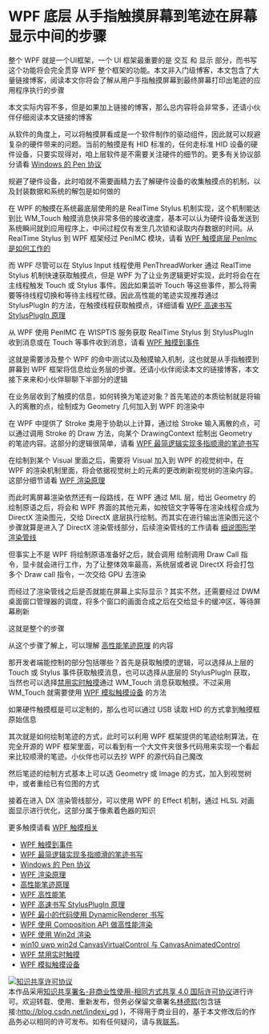 
# WPF 底层 从手指触摸屏幕到笔迹在屏幕显示中间的步骤

整个 WPF 就是一个UI框架，一个 UI 框架最重要的是 交互 和 显示 部分，而书写这个功能将会完全贯穿 WPF 整个框架的功能。本文非入门级博客，本文包含了大量链接博客，阅读本文你将会了解从用户手指触摸屏幕到最终屏幕打印出笔迹的应用程序执行的步骤

<!--more-->


<!-- CreateTime:2020/8/24 8:47:14 -->



本文实际内容不多，但是如果加上链接的博客，那么总内容将会非常多，还请小伙伴仔细阅读本文链接的博客

从软件的角度上，可以将触摸屏看成是一个软件制作的驱动组件，因此就可以规避复杂的硬件带来的问题。当前的触摸是有 HID 标准的，任何走标准 HID 设备的硬件设备，只要实现得对，咱上层软件是不需要关注硬件的细节的。更多有关协议部分请看 [Windows 的 Pen 协议](https://blog.lindexi.com/post/Windows-%E7%9A%84-Pen-%E5%8D%8F%E8%AE%AE.html)

规避了硬件设备，此时咱就不需要画精力去了解硬件设备的收集触摸点的机制，以及封装数据和系统的解包是如何做的

在 WPF 的触摸在系统最底层使用的是 RealTime Stylus 机制实现，这个机制能达到比 WM_Touch 触摸消息快非常多倍的接收速度，基本可以认为硬件设备发送到系统瞬间就到应用程序上，中间过程仅有发生几次锁和读取内存数据的时间。从 RealTime Stylus 到 WPF 框架经过 PenIMC 模块，请看 [WPF 触摸底层 PenImc 是如何工作的](https://blog.lindexi.com/post/WPF-%E8%A7%A6%E6%91%B8%E5%BA%95%E5%B1%82-PenImc-%E6%98%AF%E5%A6%82%E4%BD%95%E5%B7%A5%E4%BD%9C%E7%9A%84.html)

而 WPF 尽管可以在 Stylus Input 线程使用 PenThreadWorker 通过 RealTime Stylus 机制快速获取触摸点，但是 WPF 为了让业务逻辑更好实现，此时将会在在主线程触发 Touch 或 Stylus 事件。因此如果监听 Touch 等这些事件，那么将需要等待线程切换和等待主线程忙碌。因此高性能的笔迹实现推荐通过 StylusPlugIn 的方法，在触摸线程获取触摸点，详细请看 [WPF 高速书写 StylusPlugIn 原理](https://blog.lindexi.com/post/WPF-%E9%AB%98%E9%80%9F%E4%B9%A6%E5%86%99-StylusPlugIn-%E5%8E%9F%E7%90%86.html)

从 WPF 使用 PenIMC 在 WISPTIS 服务获取 RealTime Stylus 到 StylusPlugIn 收到消息或在 Touch 等事件收到消息，请看 [WPF 触摸到事件](https://blog.lindexi.com/post/WPF-%E8%A7%A6%E6%91%B8%E5%88%B0%E4%BA%8B%E4%BB%B6.html)

这就是需要涉及整个 WPF 的命中测试以及触摸输入机制，这也就是从手指触摸到屏幕到 WPF 框架将信息给业务层的步骤。还请小伙伴阅读本文的链接博客，本文接下来来和小伙伴聊聊下半部分的逻辑

在业务层收到了触摸的信息，如何转换为笔迹对象？首先笔迹的本质绘制就是将输入的离散的点，绘制成为 Geometry 几何加入到 WPF 的渲染中

在 WPF 中提供了 Stroke 类用于协助以上计算，通过给 Stroke 输入离散的点，可以通过调用 Stroke 的 Draw 方法，向某个 DrawingContext 绘制出 Geometry 的笔迹内容。这部分的逻辑很简单，请看 [WPF 最简逻辑实现多指顺滑的笔迹书写](https://blog.lindexi.com/post/WPF-%E6%9C%80%E7%AE%80%E9%80%BB%E8%BE%91%E5%AE%9E%E7%8E%B0%E5%A4%9A%E6%8C%87%E9%A1%BA%E6%BB%91%E7%9A%84%E7%AC%94%E8%BF%B9%E4%B9%A6%E5%86%99.html)

在绘制到某个 Visual 里面之后，需要将 Visual 加入到 WPF 的视觉树中，在 WPF 的渲染机制里面，将会依据视觉树上的元素的更改刷新视觉树的渲染内容。这部分细节请看 [WPF 渲染原理](https://blog.lindexi.com/post/WPF-%E6%B8%B2%E6%9F%93%E5%8E%9F%E7%90%86.html)

而此时离屏幕渲染依然还有一段路线，在 WPF 通过 MIL 层，给出 Geometry 的绘制原语之后，将会和 WPF 界面的其他元素，如按钮文字等等在渲染线程合成为 DirectX 渲染图元，交给 DirectX 底层执行绘制。而其实在进行输出渲染图元这个步骤就算是进入了 DirectX 渲染管线部分，后续渲染管线的工作请看 [细说图形学渲染管线](https://zhuanlan.zhihu.com/p/79183044)

但事实上不是 WPF 将绘制原语准备好之后，就会调用 绘制调用 Draw Call 指令，显卡就会进行工作，为了让整体效率最高，系统层或者说 DirectX 将会打包多个 Draw call 指令，一次交给 GPU 去渲染

而经过了渲染管线之后是否就能在屏幕上实际显示？其实不然，还需要经过 DWM 桌面窗口管理器的调度，将多个窗口的画面合成之后在交给显卡的缓冲区，等待屏幕刷新

这就是整个的步骤

从这个步骤了解上，可以理解 [高性能笔迹原理](https://blog.lindexi.com/post/%E9%AB%98%E6%80%A7%E8%83%BD%E7%AC%94%E8%BF%B9%E5%8E%9F%E7%90%86.html) 的内容

那开发者端能控制的部分包括哪些？首先是获取触摸的逻辑，可以选择从上层的 Touch 或 Stylus 事件获取触摸消息，也可以选择从底层的 StylusPlugIn 获取，当然也可以选择[禁用实时触摸](https://blog.lindexi.com/post/WPF-%E7%A6%81%E7%94%A8%E5%AE%9E%E6%97%B6%E8%A7%A6%E6%91%B8.html)通过 WM_Touch 消息获取触摸。不过采用 WM_Touch 就需要使用 [WPF 模拟触摸设备](https://blog.lindexi.com/post/WPF-%E6%A8%A1%E6%8B%9F%E8%A7%A6%E6%91%B8%E8%AE%BE%E5%A4%87.html) 的方法

如果硬件触摸框是可以定制的，那么也可以通过 USB 读取 HID 的方式拿到触摸框原始信息

其次就是如何绘制笔迹的方式，此时可以利用 WPF 框架提供的笔迹绘制算法，在完全开源的 WPF 框架里面，可以看到有一个大文件夹很多代码用来实现一个看起来比较顺滑的笔迹。小伙伴也可以去抄 WPF 的源代码自己魔改

然后笔迹的绘制方式基本上可以选 Geometry 或 Image 的方式，加入到视觉树中，或者重绘已有位图的方式

接着在进入 DX 渲染管线部分，可以使用 WPF 的 Effect 机制，通过 HLSL 对画面显示进行优化，这部分属于像素着色器的知识

更多触摸请看 [WPF 触摸相关](https://blog.lindexi.com/post/WPF-%E8%A7%A6%E6%91%B8%E7%9B%B8%E5%85%B3.html )

- [WPF 触摸到事件](https://blog.lindexi.com/post/WPF-%E8%A7%A6%E6%91%B8%E5%88%B0%E4%BA%8B%E4%BB%B6.html)
- [WPF 最简逻辑实现多指顺滑的笔迹书写](https://blog.lindexi.com/post/WPF-%E6%9C%80%E7%AE%80%E9%80%BB%E8%BE%91%E5%AE%9E%E7%8E%B0%E5%A4%9A%E6%8C%87%E9%A1%BA%E6%BB%91%E7%9A%84%E7%AC%94%E8%BF%B9%E4%B9%A6%E5%86%99.html)
- [Windows 的 Pen 协议](https://blog.lindexi.com/post/Windows-%E7%9A%84-Pen-%E5%8D%8F%E8%AE%AE.html)
- [WPF 渲染原理](https://lindexi.gitee.io/post/WPF-%E6%B8%B2%E6%9F%93%E5%8E%9F%E7%90%86.html )
- [高性能笔迹原理](https://blog.lindexi.com/post/%E9%AB%98%E6%80%A7%E8%83%BD%E7%AC%94%E8%BF%B9%E5%8E%9F%E7%90%86.html)
- [WPF 高性能笔](https://blog.lindexi.com/post/WPF-%E9%AB%98%E6%80%A7%E8%83%BD%E7%AC%94.html ) 
- [WPF 高速书写 StylusPlugIn 原理](https://blog.lindexi.com/post/WPF-%E9%AB%98%E9%80%9F%E4%B9%A6%E5%86%99-StylusPlugIn-%E5%8E%9F%E7%90%86.html )
- [WPF 最小的代码使用 DynamicRenderer 书写](https://blog.lindexi.com/post/WPF-%E6%9C%80%E5%B0%8F%E7%9A%84%E4%BB%A3%E7%A0%81%E4%BD%BF%E7%94%A8-DynamicRenderer-%E4%B9%A6%E5%86%99.html )
- [WPF 使用 Composition API 做高性能渲染](https://blog.lindexi.com/post/WPF-%E4%BD%BF%E7%94%A8-Composition-API-%E5%81%9A%E9%AB%98%E6%80%A7%E8%83%BD%E6%B8%B2%E6%9F%93.html )
- [WPF 使用 Win2d 渲染](https://blog.lindexi.com/post/WPF-%E4%BD%BF%E7%94%A8-Win2d-%E6%B8%B2%E6%9F%93.html )
- [win10 uwp win2d CanvasVirtualControl 与 CanvasAnimatedControl](https://blog.lindexi.com/post/win10-uwp-win2d-CanvasVirtualControl-%E4%B8%8E-CanvasAnimatedControl.html )
- [WPF 禁用实时触摸](https://blog.lindexi.com/post/WPF-%E7%A6%81%E7%94%A8%E5%AE%9E%E6%97%B6%E8%A7%A6%E6%91%B8.html)
- [WPF 模拟触摸设备](https://blog.lindexi.com/post/WPF-%E6%A8%A1%E6%8B%9F%E8%A7%A6%E6%91%B8%E8%AE%BE%E5%A4%87.html)





<a rel="license" href="http://creativecommons.org/licenses/by-nc-sa/4.0/"><img alt="知识共享许可协议" style="border-width:0" src="https://licensebuttons.net/l/by-nc-sa/4.0/88x31.png" /></a><br />本作品采用<a rel="license" href="http://creativecommons.org/licenses/by-nc-sa/4.0/">知识共享署名-非商业性使用-相同方式共享 4.0 国际许可协议</a>进行许可。欢迎转载、使用、重新发布，但务必保留文章署名[林德熙](http://blog.csdn.net/lindexi_gd)(包含链接:http://blog.csdn.net/lindexi_gd )，不得用于商业目的，基于本文修改后的作品务必以相同的许可发布。如有任何疑问，请与我[联系](mailto:lindexi_gd@163.com)。